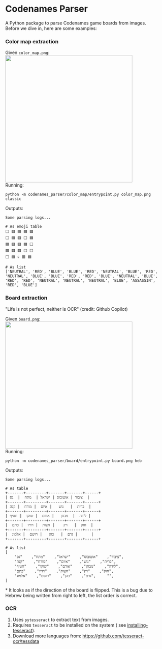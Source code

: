 # Codenames Parser

A Python package to parse Codenames game boards from images.\
Before we dive in, here are some examples:

### Color map extraction

Given `color_map.png`: \
<img src="./tests/fixtures/color_maps/classic/top_view.png" width="400"/> \
Running:

```
python -m codenames_parser/color_map/entrypoint.py color_map.png classic
```

Outputs:

```
Some parsing logs...

# As emoji table
⬜ 🟥 🟦 🟦 🟥
⬜ 🟦 🟥 ⬜ 🟦
🟦 🟥 🟥 🟦 ⬜
🟦 🟥 🟥 ⬜ ⬜
⬜ 🟦 💀 🟥 🟦

# As list
['NEUTRAL', 'RED', 'BLUE', 'BLUE', 'RED', 'NEUTRAL', 'BLUE', 'RED', 'NEUTRAL', 'BLUE', 'BLUE', 'RED', 'RED', 'BLUE', 'NEUTRAL', 'BLUE', 'RED', 'RED', 'NEUTRAL', 'NEUTRAL', 'NEUTRAL', 'BLUE', 'ASSASSIN', 'RED', 'BLUE']
```

### Board extraction

"Life is not perfect, neither is OCR" (credit: Github Copilot)

Given `board.png`: \
<img src="./tests/fixtures/boards/heb/board3_top.jpg" width="400"/> \
Running:

```
python -m codenames_parser/board/entrypoint.py board.png heb
```

Outputs:

```
Some parsing logs...

# As table
+-------+---------+-------+-------+------+
| ציבור | אוטובוס | ישראל |  מתח  |  גס  |
+-------+---------+-------+-------+------+
| ברית  |   גוש   | איום  | מורח  | קנה  |
+-------+---------+-------+-------+------+
| לידה  |  מבחן   | אודם  | שוקו  | חטיף |
+-------+---------+-------+-------+------+
|  חוק  |   רץ    | חצות  | רדיו  | כתם  |
+-------+---------+-------+-------+------+
|  גרם  |   כהן   | רושם  | אלמוג |      |
+-------+---------+-------+-------+------+

# As list
[
    "ציבור",    "אוטובוס",    "ישראל",    "מתח",    "גס",
    "ברית",    "גוש",    "איום",    "מורח",    "קנה",
    "לידה",    "מבחן",    "אודם",    "שוקו",    "חטיף",
    "חוק",    "רץ",    "חצות",    "רדיו",    "כתם",
    "גרם",    "כהן",    "רושם",    "אלמוג",     "",
]
```

\* It looks as if the direction of the board is flipped.
This is a bug due to Hebrew being written from right to left, the list order is correct.

### OCR

1. Uses `pytesseract` to extract text from images.
2. Requires `tesseract` to be installed on the system (
   see [installing-tesseract](https://github.com/tesseract-ocr/tesseract/tree/main?tab=readme-ov-file#installing-tesseract)).
3. Download more languages from: https://github.com/tesseract-ocr/tessdata
